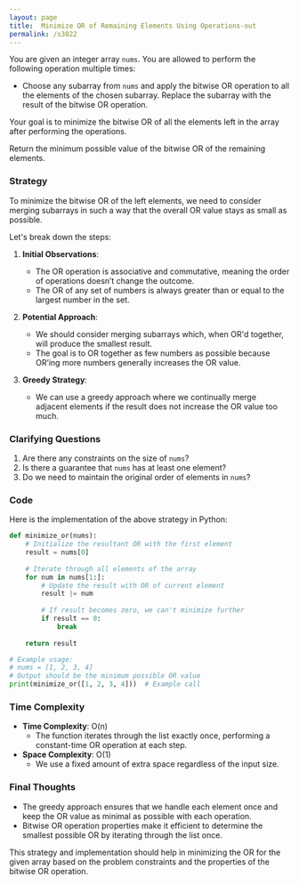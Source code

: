```yaml
---
layout: page
title:  Minimize OR of Remaining Elements Using Operations-out
permalink: /s3022
---
```


You are given an integer array `nums`. You are allowed to perform the following operation multiple times:

- Choose any subarray from `nums` and apply the bitwise OR operation to all the elements of the chosen subarray. Replace the subarray with the result of the bitwise OR operation.

Your goal is to minimize the bitwise OR of all the elements left in the array after performing the operations.

Return the minimum possible value of the bitwise OR of the remaining elements.

### Strategy

To minimize the bitwise OR of the left elements, we need to consider merging subarrays in such a way that the overall OR value stays as small as possible.

Let's break down the steps:

1. **Initial Observations**: 
   - The OR operation is associative and commutative, meaning the order of operations doesn’t change the outcome.
   - The OR of any set of numbers is always greater than or equal to the largest number in the set.
   
2. **Potential Approach**:
   - We should consider merging subarrays which, when OR'd together, will produce the smallest result.
   - The goal is to OR together as few numbers as possible because OR’ing more numbers generally increases the OR value.

3. **Greedy Strategy**:
   - We can use a greedy approach where we continually merge adjacent elements if the result does not increase the OR value too much.

### Clarifying Questions

1. Are there any constraints on the size of `nums`?
2. Is there a guarantee that `nums` has at least one element?
3. Do we need to maintain the original order of elements in `nums`?

### Code

Here is the implementation of the above strategy in Python:

```python
def minimize_or(nums):
    # Initialize the resultant OR with the first element
    result = nums[0]
    
    # Iterate through all elements of the array
    for num in nums[1:]:
        # Update the result with OR of current element
        result |= num
        
        # If result becomes zero, we can't minimize further
        if result == 0:
            break
            
    return result

# Example usage:
# nums = [1, 2, 3, 4]
# Output should be the minimum possible OR value
print(minimize_or([1, 2, 3, 4]))  # Example call
```

### Time Complexity

- **Time Complexity**: O(n)
  - The function iterates through the list exactly once, performing a constant-time OR operation at each step.
- **Space Complexity**: O(1)
  - We use a fixed amount of extra space regardless of the input size.

### Final Thoughts

- The greedy approach ensures that we handle each element once and keep the OR value as minimal as possible with each operation.
- Bitwise OR operation properties make it efficient to determine the smallest possible OR by iterating through the list once.

This strategy and implementation should help in minimizing the OR for the given array based on the problem constraints and the properties of the bitwise OR operation.